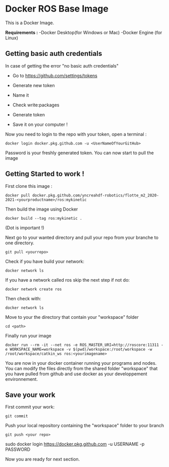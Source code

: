 # Docker ROS Base Image

This is a Docker Image.

**Requirements :**
-Docker Desktop(for Windows or Mac)
-Docker Engine (for Linux)

## Getting basic auth credentials

In case of getting the error "no basic auth credentials"

- Go to https://github.com/settings/tokens

- Generate new token

- Name it

- Check write:packages

- Generate token

- Save it on your computer !

Now you need to login to the repo with your token, open a terminal :

    docker login docker.pkg.github.com -u <UserNameOfYourGitHub>

Password is your freshly generated token. You can now start to pull the image


## Getting Started to work !

First clone this image :
    
    docker pull docker.pkg.github.com/yncreahdf-robotics/flotte_m2_2020-2021-<yourproductname>/ros:mykinetic

Then build the image using Docker

    docker build --tag ros:mykinetic .
(Dot is important !)

Next go to your wanted directory and pull your repo from your branche to one directory.

    git pull <yourrepo>

Check if you have build your network:

    docker network ls

If you have a network called ros skip the next step if not do:

    docker network create ros

Then check with:

    docker network ls

Move to your the directory that contain your "workspace" folder

    cd <path>

Finally run your image

    docker run --rm -it --net ros -e ROS_MASTER_URI=http://roscore:11311 -e WORKSPACE_NAME=workspace -v $(pwd)/workspace:/root/workspace -w /root/workspace/catkin_ws ros:<yourimagename>

You are now in your docker container running your programs and nodes.
You can modify the files directly from the shared folder "workspace" that you have pulled from github and use docker as your developpement environnement.

## Save your work
First commit your work:

    git commit

Push your local repository containing the "workspace" folder to your branch

    git push <your repo>





sudo docker login https://docker.pkg.github.com -u USERNAME -p PASSWORD


Now you are ready for next section.

